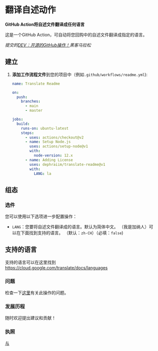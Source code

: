 # 翻译自述动作

**GitHub Action将自述文件翻译成任何语言**

这是一个GitHub Action，可自动将您回购中的自述文件翻译成指定的语言。

_提交的[DEV：开源的GitHub操作！](https://dev.to/devteam/announcing-the-github-actions-hackathon-on-dev-3ljn)黑客马拉松_

## 建立

1.  **添加工作流程文件**到您的项目中（例如`.github/workflows/readme.yml`):

    ```yml
    name: Translate Readme

    on:
      push:
        branches:
          - main
          - master

    jobs:
      build:
        runs-on: ubuntu-latest
        steps:
          - uses: actions/checkout@v2
          - name: Setup Node.js
            uses: actions/setup-node@v1
            with:
              node-version: 12.x
          - name: Adding License
            uses: dephraiim/translate-readme@v1
            with:
              LANG: la
    ```

## 组态

### 选件

您可以使用以下选项进一步配置操作：

-   `LANG`：您要将自述文件翻译成的语言。默认为简体中文。 （我是加纳人）可以在下面找到支持的语言。
    （默认：`zh-CH`）（必填：`false`)

## 支持的语言

支持的语言可以在这里找到<https://cloud.google.com/translate/docs/languages>

### 问题

检查一下[这里](https://github.com/dephraiim/translate-readme/issues/1)有关此操作的问题。

### 发展历程

随时欢迎提出建议和贡献！

### 执照

[与](./LICENSE)
